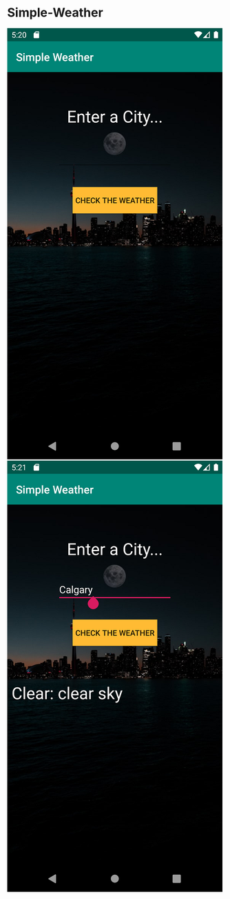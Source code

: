 # Simple-Weather

![alt text](https://github.com/jstl1025/Simple-Weather/blob/master/app/src/main/res/drawable/Screenshot_1.png "Screenshot1")
![alt text](https://github.com/jstl1025/Simple-Weather/blob/master/app/src/main/res/drawable/Screenshot_2.png "Screenshot2")
